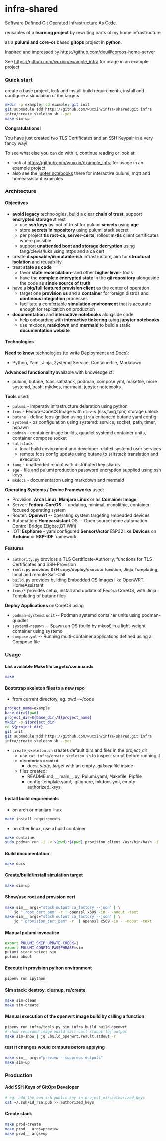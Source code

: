 # infra-shared

Software Defined Git Operated Infrastructure As Code.


reusables of a **learning project** by rewriting parts of my home infrastructure

as a **pulumi and core-os** based **gitops** project in **python**.


Inspired and impressed by https://github.com/deuill/coreos-home-server

See https://github.com/wuxxin/example_infra for usage in an example project

### Quick start

create a base project, lock and install build requirements,
install and configure a simulation of the targets

```sh
mkdir -p example; cd example; git init
git submodule add https://github.com/wuxxin/infra-shared.git infra
infra/create_skeleton.sh --yes
make sim-up
```

**Congratulations!**

You have just created two TLS Certificates and an SSH Keypair in a very fancy way!

To see what else you can do with it, continue reading or look at:
- look at https://github.com/wuxxin/example_infra for usage in an example project
- also see the [jupter notebooks](https://github.com/wuxxin/example_infra/notebooks) there for interactive pulumi, mqtt and homeassistant examples


### Architecture

#### Objectives

- **avoid legacy** technologies, build a clear **chain of trust**, support **encrypted storage** at rest
    - use **ssh keys** as root of trust for pulumi **secrets** using **age**
    - store **secrets in repository** using pulumi stack secret
    - per project **tls root-ca, server-certs**, rollout **m-tls** client certificates where possible
    - support **unattended boot and storage decryption** using tang/clevis/luks using https and a ca cert
- create **disposable/immutable-ish** infrastructure, aim for **structural isolation** and reusability
- treat **state as code**
    - favor **state reconcilation**- and other **higher level**- tools
    - have the **complete encrypted state** in the **git repository** alongeside the code as **single source of truth**
- have a **big/full featured provision client** as the center of operation
    - target one **provision os** and a **container** for foreign distros and **continous integration** processes
    - facilitate a comfortable **simulation environment** that is accurate enough for replication on production
- **documentation** and **interactive notebooks** alongside code
    - help onboarding with **interactive tinkering** using **jupyter notebooks**
    - use mkdocs, **markdown** and **mermaid** to build a static **documentation website**

#### Technologies

**Need to know** technologies (to write Deployment and Docs):
- Python, Yaml, Jinja, Systemd Service, Containerfile, Markdown

**Advanced functionality** available with knowledge of:
- pulumi, butane, fcos, saltstack, podman, compose.yml, makefile, more systemd, bash, mkdocs, mermaid, jupyter notebooks

**Tools** used:
- `pulumi` - imperativ infrastructure delaration using python
- `fcos` - Fedora-CoreOS Image with `clevis` (sss,tang,tpm) storage unlock
- `butane` - define fcos ignition using `jinja` enhanced butane yaml config
- `systemd` - os configuration using systemd: service, socket, path, timer, nspawn
- `podman` - container image builds, quadlet systemd container units, container compose socket
- `saltstack`
    - local build environment and developer related systemd user services
    - remote fcos config update using butane to saltstack translation and execution
- `tang` - unattended reboot with distributed key shards
- `age` - file and pulumi production password encryption supplied using ssh keys
- `mkdocs` - documentation using markdown and mermaid

**Operating Systems / Device Frameworks** used:
- Provision: **Arch Linux**, **Manjaro Linux** or as **Container Image**
- Server: **Fedora-CoreOS** -- updating, minimal, monolithic, container-focused operating system
- Router: **Openwrt** -- Operating system targeting embedded devices
- Automation: **Homeassistant** OS -- Open source home automation Control Bridge (Zigbee,BT,Wifi)
- IOT: **Esphome** - yaml configured **Sensor/Actor** ESP32 like **Devices** on **Arduino** or **ESP-IDF** framework

#### Features

- `authority.py` provides a TLS Certificate-Authority, functions for TLS Certificates and SSH-Provision
- `tools.py` provides SSH copy/deploy/execute function, Jinja Templating, local and remote Salt-Call
- `build.py` provides building Embedded OS Images like OpenWRT, HomeAssistant
- `fcos/*` provides setup, install and update of Fedora CoreOS, with Jinja Templating of butane files

**Deploy Applications** on CoreOS using
- `podman-systemd.unit` -- Podman systemd container units using podman-quadlet
- `systemd-nspawn` -- Spawn an OS (build by mkosi) in a light-weight container using systemd
- `compose.yml` -- Running multi-container applications defined using a Compose file

### Usage


#### List available Makefile targets/commands

```sh
make
```

#### Bootstrap skeleton files to a new repo

- from current directory, eg. pwd=~/code

```sh
project_name=example
base_dir=$(pwd)
project_dir=${base_dir}/${project_name}
mkdir -p ${project_dir}
cd ${project_dir}
git init
git submodule add https://github.com/wuxxin/infra-shared.git infra
infra/create_skeleton.sh --yes
```

- `create_skeleton.sh` creates default dirs and files in the project_dir
    - use `cat infra/create_skeleton.sh` to inspect script before running it
    - directories created:
        - _docs_, _state_, _target_ with an empty _.gitkeep_ file inside
    - files created:
        - README.md, \_\_main\_\_.py, Pulumi.yaml, Makefile, Pipfile
        - config-template.yaml, .gitignore, mkdocs.yml, empty authorized_keys

#### Install build requirements

+ on arch or manjaro linux

```sh
make install-requirements
```

+ on other linux, use a build container

```sh
make container
sudo podman run -i -v $(pwd):$(pwd) provision_client /usr/bin/bash -i
```

#### Build documentation

```sh
make docs
```

#### Create/build/install simulation target
```sh
make sim-up
```

#### Show/use root and provision cert
```sh
make sim__ args="stack output ca_factory --json" | \
    jq ".root_cert_pem" -r | openssl x509 -in - -noout -text
make sim__ args="stack output ca_factory --json" | \
    jq ".provision_cert_pem" -r  | openssl x509 -in - -noout -text
```

#### Manual pulumi invocation
```sh
export PULUMI_SKIP_UPDATE_CHECK=1
export PULUMI_CONFIG_PASSPHRASE=sim
pulumi stack select sim
pulumi about
```

#### Execute in provision python environment
```sh
pipenv run ipython
```

#### Sim stack: destroy, cleanup, re/create
```sh
make sim-clean
make sim-create
```

#### Manual execution of the openwrt image build by calling a function
```sh
pipenv run infra/tools.py sim infra.build build_openwrt
# show recorded image build salt-call stdout log output
make sim-show | jq .build_openwrt.result.stdout -r
```

#### test if changes would compute before applying
```sh
make sim__ args="preview --suppress-outputs"
make sim-up
```

### Production

#### Add SSH Keys of GitOps Developer
```sh
# eg. add the own ssh public key in project_dir/authorized_keys
cat ~/.ssh/id_rsa.pub >> authorized_keys
```
#### Create stack

```sh
make prod-create
make prod__ args=preview
make prod__ args=up
```
